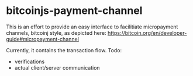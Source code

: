 # bitcoinjs-payment-channel

This is an effort to provide an easy interface to facilitiate micropayment channels, bitcoinj style, as depicted here:
https://bitcoin.org/en/developer-guide#micropayment-channel

Currently, it contains the transaction flow.
Todo:
- verifications
- actual client/server communication
